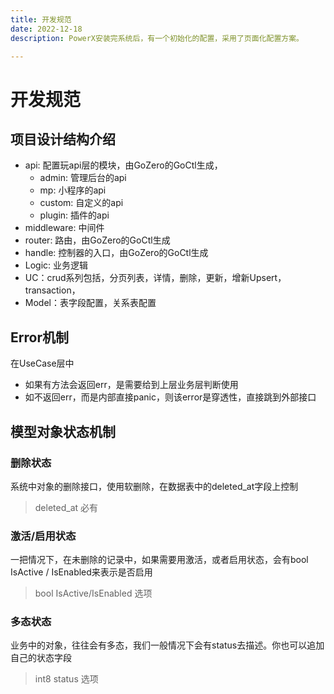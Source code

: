 ```yaml
---
title: 开发规范
date: 2022-12-18
description: PowerX安装完系统后，有一个初始化的配置，采用了页面化配置方案。

---
```


# 开发规范

## 项目设计结构介绍
* api: 配置玩api层的模块，由GoZero的GoCtl生成，
  * admin: 管理后台的api
  * mp: 小程序的api
  * custom: 自定义的api
  * plugin: 插件的api
* middleware: 中间件
* router: 路由，由GoZero的GoCtl生成
* handle: 控制器的入口，由GoZero的GoCtl生成
* Logic: 业务逻辑
* UC：crud系列包括，分页列表，详情，删除，更新，增新Upsert，transaction，
* Model：表字段配置，关系表配置



## Error机制

在UseCase层中
* 如果有方法会返回err，是需要给到上层业务层判断使用
* 如不返回err，而是内部直接panic，则该error是穿透性，直接跳到外部接口


## 模型对象状态机制

### 删除状态
系统中对象的删除接口，使用软删除，在数据表中的deleted_at字段上控制

> deleted_at 必有

### 激活/启用状态
一把情况下，在未删除的记录中，如果需要用激活，或者启用状态，会有bool IsActive /  IsEnabled来表示是否启用

> bool IsActive/IsEnabled 选项 

### 多态状态
业务中的对象，往往会有多态，我们一般情况下会有status去描述。你也可以追加自己的状态字段

> int8 status 选项
